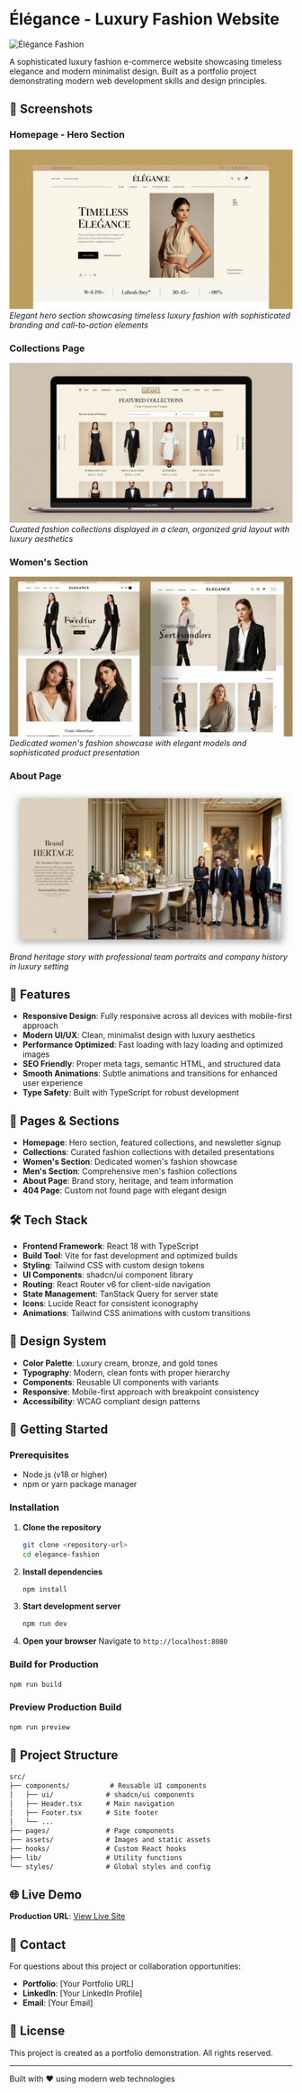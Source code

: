 # Élégance - Luxury Fashion Website

![Élégance Fashion](https://lovable.dev/opengraph-image-p98pqg.png)

A sophisticated luxury fashion e-commerce website showcasing timeless elegance and modern minimalist design. Built as a portfolio project demonstrating modern web development skills and design principles.

## 📸 Screenshots

### Homepage - Hero Section
![Homepage Hero](./public/screenshots/homepage-hero.jpg)
*Elegant hero section showcasing timeless luxury fashion with sophisticated branding and call-to-action elements*

### Collections Page
![Collections Page](./public/screenshots/collections-page.jpg)
*Curated fashion collections displayed in a clean, organized grid layout with luxury aesthetics*

### Women's Section
![Women's Section](./public/screenshots/women-section.jpg)
*Dedicated women's fashion showcase with elegant models and sophisticated product presentation*

### About Page
![About Page](./public/screenshots/about-page.jpg)
*Brand heritage story with professional team portraits and company history in luxury setting*

## 🌟 Features

- **Responsive Design**: Fully responsive across all devices with mobile-first approach
- **Modern UI/UX**: Clean, minimalist design with luxury aesthetics
- **Performance Optimized**: Fast loading with lazy loading and optimized images
- **SEO Friendly**: Proper meta tags, semantic HTML, and structured data
- **Smooth Animations**: Subtle animations and transitions for enhanced user experience
- **Type Safety**: Built with TypeScript for robust development

## 📱 Pages & Sections

- **Homepage**: Hero section, featured collections, and newsletter signup
- **Collections**: Curated fashion collections with detailed presentations
- **Women's Section**: Dedicated women's fashion showcase
- **Men's Section**: Comprehensive men's fashion collections
- **About Page**: Brand story, heritage, and team information
- **404 Page**: Custom not found page with elegant design

## 🛠️ Tech Stack

- **Frontend Framework**: React 18 with TypeScript
- **Build Tool**: Vite for fast development and optimized builds
- **Styling**: Tailwind CSS with custom design tokens
- **UI Components**: shadcn/ui component library
- **Routing**: React Router v6 for client-side navigation
- **State Management**: TanStack Query for server state
- **Icons**: Lucide React for consistent iconography
- **Animations**: Tailwind CSS animations with custom transitions

## 🎨 Design System

- **Color Palette**: Luxury cream, bronze, and gold tones
- **Typography**: Modern, clean fonts with proper hierarchy
- **Components**: Reusable UI components with variants
- **Responsive**: Mobile-first approach with breakpoint consistency
- **Accessibility**: WCAG compliant design patterns

## 🚀 Getting Started

### Prerequisites

- Node.js (v18 or higher)
- npm or yarn package manager

### Installation

1. **Clone the repository**
   ```bash
   git clone <repository-url>
   cd elegance-fashion
   ```

2. **Install dependencies**
   ```bash
   npm install
   ```

3. **Start development server**
   ```bash
   npm run dev
   ```

4. **Open your browser**
   Navigate to `http://localhost:8080`

### Build for Production

```bash
npm run build
```

### Preview Production Build

```bash
npm run preview
```

## 📁 Project Structure

```
src/
├── components/          # Reusable UI components
│   ├── ui/             # shadcn/ui components
│   ├── Header.tsx      # Main navigation
│   ├── Footer.tsx      # Site footer
│   └── ...
├── pages/              # Page components
├── assets/             # Images and static assets
├── hooks/              # Custom React hooks
├── lib/                # Utility functions
└── styles/             # Global styles and config
```

## 🌐 Live Demo

**Production URL**: [View Live Site](https://lovable.dev/projects/2a9b67ed-e449-42ed-a405-053ee07f7990)

## 📧 Contact

For questions about this project or collaboration opportunities:

- **Portfolio**: [Your Portfolio URL]
- **LinkedIn**: [Your LinkedIn Profile]
- **Email**: [Your Email]

## 📄 License

This project is created as a portfolio demonstration. All rights reserved.

---

Built with ❤️ using modern web technologies
